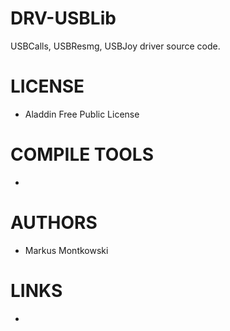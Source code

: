 DRV-USBLib
==========

USBCalls, USBResmg, USBJoy driver source code. 

LICENSE
===============
- Aladdin Free Public License

COMPILE TOOLS
===============
* 

AUTHORS
===============
* Markus Montkowski

LINKS
===============
* 
